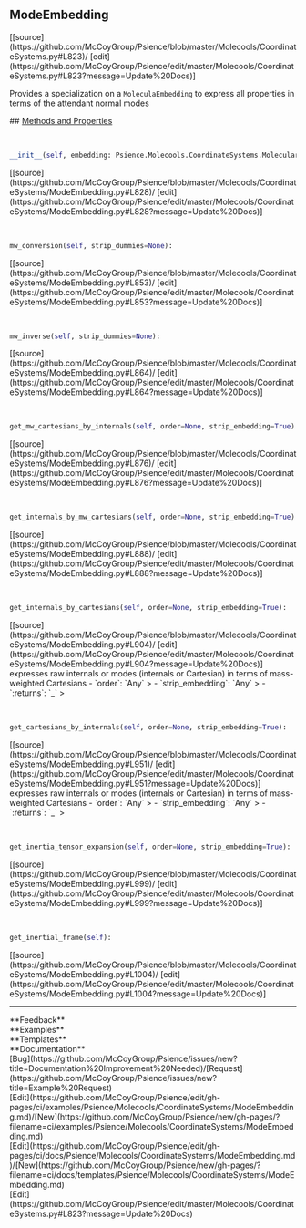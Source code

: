 ## <a id="Psience.Molecools.CoordinateSystems.ModeEmbedding">ModeEmbedding</a> 

<div class="docs-source-link" markdown="1">
[[source](https://github.com/McCoyGroup/Psience/blob/master/Molecools/CoordinateSystems.py#L823)/
[edit](https://github.com/McCoyGroup/Psience/edit/master/Molecools/CoordinateSystems.py#L823?message=Update%20Docs)]
</div>

Provides a specialization on a `MoleculaEmbedding` to express all properties
in terms of the attendant normal modes







<div class="collapsible-section">
 <div class="collapsible-section collapsible-section-header" markdown="1">
## <a class="collapse-link" data-toggle="collapse" href="#methods" markdown="1"> Methods and Properties</a> <a class="float-right" data-toggle="collapse" href="#methods"><i class="fa fa-chevron-down"></i></a>
 </div>
 <div class="collapsible-section collapsible-section-body collapse show" id="methods" markdown="1">
 
<a id="Psience.Molecools.CoordinateSystems.ModeEmbedding.__init__" class="docs-object-method">&nbsp;</a> 
```python
__init__(self, embedding: Psience.Molecools.CoordinateSystems.MolecularEmbedding, modes, mass_weight=None, dimensionless=None, masses=None): 
```
<div class="docs-source-link" markdown="1">
[[source](https://github.com/McCoyGroup/Psience/blob/master/Molecools/CoordinateSystems/ModeEmbedding.py#L828)/
[edit](https://github.com/McCoyGroup/Psience/edit/master/Molecools/CoordinateSystems/ModeEmbedding.py#L828?message=Update%20Docs)]
</div>


<a id="Psience.Molecools.CoordinateSystems.ModeEmbedding.mw_conversion" class="docs-object-method">&nbsp;</a> 
```python
mw_conversion(self, strip_dummies=None): 
```
<div class="docs-source-link" markdown="1">
[[source](https://github.com/McCoyGroup/Psience/blob/master/Molecools/CoordinateSystems/ModeEmbedding.py#L853)/
[edit](https://github.com/McCoyGroup/Psience/edit/master/Molecools/CoordinateSystems/ModeEmbedding.py#L853?message=Update%20Docs)]
</div>


<a id="Psience.Molecools.CoordinateSystems.ModeEmbedding.mw_inverse" class="docs-object-method">&nbsp;</a> 
```python
mw_inverse(self, strip_dummies=None): 
```
<div class="docs-source-link" markdown="1">
[[source](https://github.com/McCoyGroup/Psience/blob/master/Molecools/CoordinateSystems/ModeEmbedding.py#L864)/
[edit](https://github.com/McCoyGroup/Psience/edit/master/Molecools/CoordinateSystems/ModeEmbedding.py#L864?message=Update%20Docs)]
</div>


<a id="Psience.Molecools.CoordinateSystems.ModeEmbedding.get_mw_cartesians_by_internals" class="docs-object-method">&nbsp;</a> 
```python
get_mw_cartesians_by_internals(self, order=None, strip_embedding=True): 
```
<div class="docs-source-link" markdown="1">
[[source](https://github.com/McCoyGroup/Psience/blob/master/Molecools/CoordinateSystems/ModeEmbedding.py#L876)/
[edit](https://github.com/McCoyGroup/Psience/edit/master/Molecools/CoordinateSystems/ModeEmbedding.py#L876?message=Update%20Docs)]
</div>


<a id="Psience.Molecools.CoordinateSystems.ModeEmbedding.get_internals_by_mw_cartesians" class="docs-object-method">&nbsp;</a> 
```python
get_internals_by_mw_cartesians(self, order=None, strip_embedding=True): 
```
<div class="docs-source-link" markdown="1">
[[source](https://github.com/McCoyGroup/Psience/blob/master/Molecools/CoordinateSystems/ModeEmbedding.py#L888)/
[edit](https://github.com/McCoyGroup/Psience/edit/master/Molecools/CoordinateSystems/ModeEmbedding.py#L888?message=Update%20Docs)]
</div>


<a id="Psience.Molecools.CoordinateSystems.ModeEmbedding.get_internals_by_cartesians" class="docs-object-method">&nbsp;</a> 
```python
get_internals_by_cartesians(self, order=None, strip_embedding=True): 
```
<div class="docs-source-link" markdown="1">
[[source](https://github.com/McCoyGroup/Psience/blob/master/Molecools/CoordinateSystems/ModeEmbedding.py#L904)/
[edit](https://github.com/McCoyGroup/Psience/edit/master/Molecools/CoordinateSystems/ModeEmbedding.py#L904?message=Update%20Docs)]
</div>
expresses raw internals or modes (internals or Cartesian) in terms of mass-weighted Cartesians
  - `order`: `Any`
    > 
  - `strip_embedding`: `Any`
    > 
  - `:returns`: `_`
    >


<a id="Psience.Molecools.CoordinateSystems.ModeEmbedding.get_cartesians_by_internals" class="docs-object-method">&nbsp;</a> 
```python
get_cartesians_by_internals(self, order=None, strip_embedding=True): 
```
<div class="docs-source-link" markdown="1">
[[source](https://github.com/McCoyGroup/Psience/blob/master/Molecools/CoordinateSystems/ModeEmbedding.py#L951)/
[edit](https://github.com/McCoyGroup/Psience/edit/master/Molecools/CoordinateSystems/ModeEmbedding.py#L951?message=Update%20Docs)]
</div>
expresses raw internals or modes (internals or Cartesian) in terms of mass-weighted Cartesians
  - `order`: `Any`
    > 
  - `strip_embedding`: `Any`
    > 
  - `:returns`: `_`
    >


<a id="Psience.Molecools.CoordinateSystems.ModeEmbedding.get_inertia_tensor_expansion" class="docs-object-method">&nbsp;</a> 
```python
get_inertia_tensor_expansion(self, order=None, strip_embedding=True): 
```
<div class="docs-source-link" markdown="1">
[[source](https://github.com/McCoyGroup/Psience/blob/master/Molecools/CoordinateSystems/ModeEmbedding.py#L999)/
[edit](https://github.com/McCoyGroup/Psience/edit/master/Molecools/CoordinateSystems/ModeEmbedding.py#L999?message=Update%20Docs)]
</div>


<a id="Psience.Molecools.CoordinateSystems.ModeEmbedding.get_inertial_frame" class="docs-object-method">&nbsp;</a> 
```python
get_inertial_frame(self): 
```
<div class="docs-source-link" markdown="1">
[[source](https://github.com/McCoyGroup/Psience/blob/master/Molecools/CoordinateSystems/ModeEmbedding.py#L1004)/
[edit](https://github.com/McCoyGroup/Psience/edit/master/Molecools/CoordinateSystems/ModeEmbedding.py#L1004?message=Update%20Docs)]
</div>
 </div>
</div>












---


<div markdown="1" class="text-secondary">
<div class="container">
  <div class="row">
   <div class="col" markdown="1">
**Feedback**   
</div>
   <div class="col" markdown="1">
**Examples**   
</div>
   <div class="col" markdown="1">
**Templates**   
</div>
   <div class="col" markdown="1">
**Documentation**   
</div>
   <div class="col" markdown="1">
   
</div>
   <div class="col" markdown="1">
   
</div>
   <div class="col" markdown="1">
   
</div>
</div>
  <div class="row">
   <div class="col" markdown="1">
[Bug](https://github.com/McCoyGroup/Psience/issues/new?title=Documentation%20Improvement%20Needed)/[Request](https://github.com/McCoyGroup/Psience/issues/new?title=Example%20Request)   
</div>
   <div class="col" markdown="1">
[Edit](https://github.com/McCoyGroup/Psience/edit/gh-pages/ci/examples/Psience/Molecools/CoordinateSystems/ModeEmbedding.md)/[New](https://github.com/McCoyGroup/Psience/new/gh-pages/?filename=ci/examples/Psience/Molecools/CoordinateSystems/ModeEmbedding.md)   
</div>
   <div class="col" markdown="1">
[Edit](https://github.com/McCoyGroup/Psience/edit/gh-pages/ci/docs/Psience/Molecools/CoordinateSystems/ModeEmbedding.md)/[New](https://github.com/McCoyGroup/Psience/new/gh-pages/?filename=ci/docs/templates/Psience/Molecools/CoordinateSystems/ModeEmbedding.md)   
</div>
   <div class="col" markdown="1">
[Edit](https://github.com/McCoyGroup/Psience/edit/master/Molecools/CoordinateSystems.py#L823?message=Update%20Docs)   
</div>
   <div class="col" markdown="1">
   
</div>
   <div class="col" markdown="1">
   
</div>
   <div class="col" markdown="1">
   
</div>
</div>
</div>
</div>